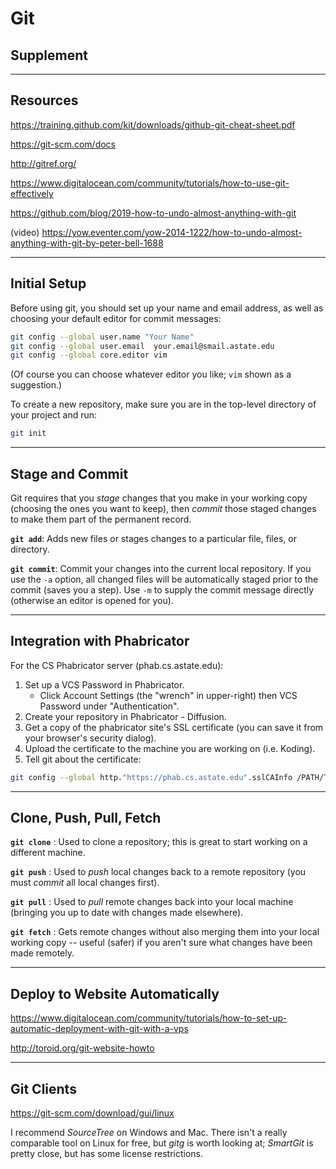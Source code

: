 <!-- .slide: data-background="assets/images/git-icon.svg" class="bg-box" -->
# Git
## Supplement

---

<!-- .slide: data-background="assets/images/git_logo_on_screen.png" class="bg-box" -->
## Resources

https://training.github.com/kit/downloads/github-git-cheat-sheet.pdf

https://git-scm.com/docs

http://gitref.org/

https://www.digitalocean.com/community/tutorials/how-to-use-git-effectively

https://github.com/blog/2019-how-to-undo-almost-anything-with-git

(video) https://yow.eventer.com/yow-2014-1222/how-to-undo-almost-anything-with-git-by-peter-bell-1688

---

## Initial Setup

Before using git, you should set up your name and email address, as well as choosing your default editor for commit messages:
```bash
git config --global user.name "Your Name"
git config --global user.email  your.email@smail.astate.edu
git config --global core.editor vim
```
(Of course you can choose whatever editor you like; `vim` shown as a suggestion.)

To create a new repository, make sure you are in the top-level directory of your project and run:
```bash
git init
```

---

## Stage and Commit

Git requires that you _stage_ changes that you make in your working copy (choosing the ones you want to keep), then _commit_ those staged changes to make them part of the permanent record.

**`git add`**: Adds new files or stages changes to a particular file, files, or directory.

**`git commit`**: Commit your changes into the current local repository.  If you use the `-a` option, all changed files will be automatically staged prior to the commit (saves you a step).  Use `-m` to supply the commit message directly (otherwise an editor is opened for you).

---

## Integration with Phabricator

For the CS Phabricator server (phab.cs.astate.edu):

1. Set up a VCS Password in Phabricator.
    * Click Account Settings (the "wrench" in upper-right) then VCS Password under "Authentication".
2. Create your repository in Phabricator - Diffusion.
3. Get a copy of the phabricator site's SSL certificate (you can save it from your browser's security dialog).
4. Upload the certificate to the machine you are working on (i.e. Koding).
5. Tell git about the certificate: <small style="font-size: 100%; min-width:34em;">
```bash
git config --global http."https://phab.cs.astate.edu".sslCAInfo /PATH/TO/CERT/FILE
```
</small>

---

## Clone, Push, Pull, Fetch

**`git clone`** : Used to clone a repository; this is great to start working on a different machine.

**`git push`** : Used to _push_ local changes back to a remote repository (you must _commit_ all local changes first).

**`git pull`** : Used to _pull_ remote changes back into your local machine (bringing you up to date with changes made elsewhere).

**`git fetch`** : Gets remote changes without also merging them into your local working copy -- useful (safer) if you aren't sure what changes have been made remotely.

---

## Deploy to Website Automatically

https://www.digitalocean.com/community/tutorials/how-to-set-up-automatic-deployment-with-git-with-a-vps

http://toroid.org/git-website-howto

---

## Git Clients

https://git-scm.com/download/gui/linux

I recommend _SourceTree_ on Windows and Mac.  There isn't a really comparable tool on Linux for free, but _gitg_ is worth looking at; _SmartGit_ is pretty close, but has some license restrictions.